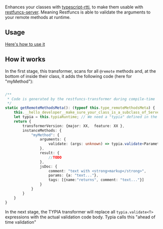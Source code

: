 Enhances your classes with [typescript-rtti](), to make them usable with [restfuncs-server](https://www.npmjs.com/package/restfuncs-server). 
Meaning Restfuncs is able to validate the arguments to your remote methods at runtime.
## Usage
[Here's how to use it](https://github.com/bogeeee/restfuncs#setting-up-the-build-the-annoying-stuff-)


## How it works
In the first stage, this transformer, scans for all `@remote` methods and, at the bottom of inside their class, it adds the following code (here for "myMethod"): 
````typescript

/**
 * Code is generated by the restfuncs-transformer during compile-time
 */
static getRemoteMethodsMeta(): (typeof this.type_remoteMethodsMeta) {
    this.__hello_developer__make_sure_your_class_is_a_subclass_of_ServerSession // Give a friendly error message when this is not the case. Otherwise the following statement "const typia = ..." would fail and leaves the user wondering.
    let typia = this.typiaRuntime; // We need a "typia" defined in the scope, but let restfuncs manage where that dependency comes from
    return {
        transformerVersion: {major: XX,  feature: XX },
        instanceMethods: {
            "myMethod": {
                arguments: {
                    validate: (args: unknown) => typia.validate<Parameters<typeof this.prototype["myMethod"]>>(args)
                },
                result: {
                    //TODO
                },
                jsDoc: {
                    comment: "text with <strong>markup</strong>", 
                    params: {a: "text..."},
                    tags: [{name:"returns", comment: "text..."}]
                }
            }
        }
    }
}
````

In the next stage, the TYPIA transformer will replace all
`typia.validate<T>` expressions with the actual validation code body. Typia calls this "ahead of time validation"